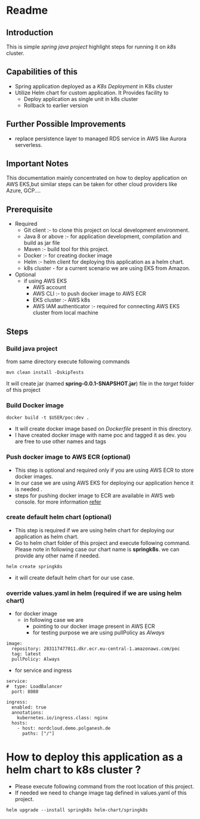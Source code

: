 # Readme

## Introduction
This is simple _spring java project_ highlight steps for running it on _k8s_ cluster. 

## Capabilities of this 
- Spring application deployed as a _K8s Deployment_ in K8s cluster
- Utilize Helm chart for custom application. It Provides facility to 
  - Deploy application as single unit in k8s cluster
  - Rollback to earlier version 

## Further Possible Improvements
- replace persistence layer to managed RDS service in AWS like Aurora serverless.

## Important Notes
This documentation  mainly concentrated on how to deploy application on AWS EKS,but similar steps can be taken for other cloud providers like Azure, GCP....

## Prerequisite
- Required
  - Git client :- to clone this project on local development environment.
  - Java 8 or above :- for application development, compilation and build as jar file
  - Maven :- build tool for this project. 
  - Docker :- for creating docker image
  - Helm :- helm client for deploying this application as a helm chart.
  - k8s cluster - for a current scenario we are using EKS from Amazon.
- Optional
  - if using AWS EKS 
    - AWS account
    - AWS CLI :- to push docker image to AWS ECR
    - EKS cluster :- AWS k8s   
    - AWS IAM authenticator :- required for connecting AWS EKS cluster from local machine
    
## Steps
### Build java project
from same directory execute following commands
```
mvn clean install -DskipTests
```
It will create jar (named **spring-0.0.1-SNAPSHOT.jar**) file in the _target_ folder of this project 

### Build Docker image

```
docker build -t $USER/poc:dev .
```
- It will create docker image based on _Dockerfile_ present in this directory.
- I have created docker image with name poc and tagged it as dev. you are free to use other names and tags

### Push docker image to AWS ECR (optional)
- This step is optional and required only if you are using AWS ECR to store docker images. 
- In our case we are using AWS EKS for deploying our application hence it is needed .
- steps for pushing docker image to ECR are available in AWS web console. for more information [refer](https://docs.aws.amazon.com/AmazonECR/latest/userguide/docker-push-ecr-image.html)

### create default helm chart (optional)
- This step is required if we are using helm chart for deploying our application  as helm chart.
- Go to helm chart folder of this project and execute following command. Please note in following case our chart name is __springk8s__. we can provide any other name if needed.
```
helm create springk8s
```
- it will create default helm chart for our use case.

### override values.yaml in helm (required if we are using helm chart)
- for docker image
  - in following case we are 
	- pointing to our docker image present in AWS ECR
	- for testing purpose we are using pullPolicy as _Always_
```
image:
  repository: 283117477011.dkr.ecr.eu-central-1.amazonaws.com/poc
  tag: latest
  pullPolicy: Always
```
- for service and ingress
```
service:
#  type: LoadBalancer
  port: 8080

ingress:
  enabled: true
  annotations:
    kubernetes.io/ingress.class: nginx
  hosts:
    - host: nordcloud.demo.polganesh.de
      paths: ["/"]
```


# How to deploy this application as a helm chart to k8s cluster ?
- Please execute following command from the root location of this project.
- If needed we need to change image tag defined in values.yaml of this project.
```
helm upgrade --install springk8s helm-chart/springk8s
```




